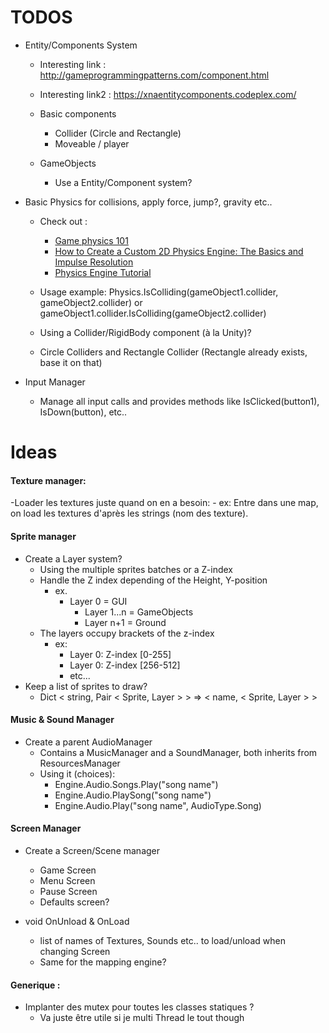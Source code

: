 ﻿
# TODOS

- Entity/Components System
	- Interesting link : http://gameprogrammingpatterns.com/component.html 	
	- Interesting link2 : https://xnaentitycomponents.codeplex.com/	
	- Basic components
		- Collider (Circle and Rectangle)
		- Moveable / player
		
	- GameObjects
		- Use a Entity/Component system?
		
- Basic Physics for collisions, apply force, jump?, gravity etc..
	- Check out :
		- [Game physics 101](http://www.rodedev.com/tutorials/gamephysics/) 	
		- [How to Create a Custom 2D Physics Engine: The Basics and Impulse  Resolution](http://gamedevelopment.tutsplus.com/tutorials/how-to-create-a-custom-2d-physics-engine-the-basics-and-impulse-resolution--gamedev-6331 )
		- [Physics Engine Tutorial](http://physics.gac.edu/~miller/jterm_2013/physics_engine_tutorial.html)
	
	- Usage example: Physics.IsColliding(gameObject1.collider, gameObject2.collider) or gameObject1.collider.IsColliding(gameObject2.collider)
	
	- Using a Collider/RigidBody component (à la Unity)?
	- Circle Colliders and Rectangle Collider (Rectangle already exists, base it on that)
		
- Input Manager
	- Manage all input calls and provides methods like IsClicked(button1), IsDown(button), etc.. 

# Ideas

#### Texture manager:

-Loader les textures juste quand on en a besoin:
	- ex: Entre dans une map, on load les textures d'après les strings (nom des texture). 


#### Sprite manager
    
- Create a Layer system?
	- Using the multiple sprites batches or a Z-index
  	- Handle the Z index depending of the Height, Y-position
		- ex. 
			- Layer 0 = GUI 
		    	- Layer 1...n = GameObjects 
		    	- Layer n+1 = Ground
	- The layers occupy brackets of the z-index
		- ex: 
			- Layer 0: Z-index [0-255]
			- Layer 0: Z-index [256-512]
			- etc...
- Keep a list of sprites to draw?
	- Dict < string, Pair < Sprite, Layer > > => < name, < Sprite, Layer > >


#### Music & Sound Manager
- Create a parent AudioManager
	- Contains a MusicManager and a SoundManager, both inherits from ResourcesManager
	- Using it (choices):
 		- Engine.Audio.Songs.Play("song name")
		- Engine.Audio.PlaySong("song name")
		- Engine.Audio.Play("song name", AudioType.Song)

#### Screen Manager

- Create a Screen/Scene manager
	- Game Screen
	- Menu Screen
	- Pause Screen
	- Defaults screen?

- void OnUnload & OnLoad
	- list of names of Textures, Sounds etc.. to load/unload when changing Screen
	- Same for the mapping engine?

#### Generique :
	
- Implanter des mutex pour toutes les classes statiques ?
	- Va juste être utile si je multi Thread le tout though
